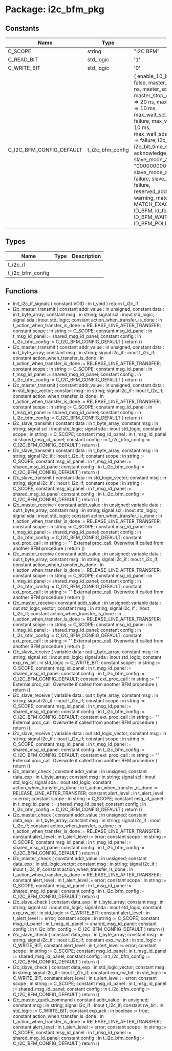 # Package: i2c_bfm_pkg
## Constants
| Name                     | Type             | Value                                                                                                                                                                                                                                                                                                                                                                                                                                                                                                                                                                                                                                                                                                                                                                                                                                                                                                                                                     | Description |
| ------------------------ | ---------------- | --------------------------------------------------------------------------------------------------------------------------------------------------------------------------------------------------------------------------------------------------------------------------------------------------------------------------------------------------------------------------------------------------------------------------------------------------------------------------------------------------------------------------------------------------------------------------------------------------------------------------------------------------------------------------------------------------------------------------------------------------------------------------------------------------------------------------------------------------------------------------------------------------------------------------------------------------------- | ----------- |
| C_SCOPE                  | string           |  "I2C BFM"                                                                                                                                                                                                                                                                                                                                                                                                                                                                                                                                                                                                                                                                                                                                                                                                                                                                                                                                                |             |
| C_READ_BIT               | std_logic        |  '1'                                                                                                                                                                                                                                                                                                                                                                                                                                                                                                                                                                                                                                                                                                                                                                                                                                                                                                                                                      |             |
| C_WRITE_BIT              | std_logic        |  '0'                                                                                                                                                                                                                                                                                                                                                                                                                                                                                                                                                                                                                                                                                                                                                                                                                                                                                                                                                      |             |
| C_I2C_BFM_CONFIG_DEFAULT | t_i2c_bfm_config |  (     enable_10_bits_addressing       => false,     master_sda_to_scl               => 20 ns,     master_scl_to_sda               => 20 ns,     master_stop_condition_hold_time => 20 ns,     max_wait_scl_change             => 10 ms,     max_wait_scl_change_severity    => failure,     max_wait_sda_change             => 10 ms,     max_wait_sda_change_severity    => failure,     i2c_bit_time                    => -1 ns,     i2c_bit_time_severity           => failure,     acknowledge_severity            => failure,     slave_mode_address              => "0000000000",     slave_mode_address_severity     => failure,     slave_rw_bit_severity           => failure,     reserved_address_severity       => warning,     match_strictness                => MATCH_EXACT,     id_for_bfm                      => ID_BFM,     id_for_bfm_wait                 => ID_BFM_WAIT,     id_for_bfm_poll                 => ID_BFM_POLL     ) |             |
## Types
| Name             | Type | Description |
| ---------------- | ---- | ----------- |
| t_i2c_if         |      |             |
| t_i2c_bfm_config |      |             |
## Functions
- init_i2c_if_signals <font id="function_arguments">(    constant VOID : in t_void
    )</font> <font id="function_return">return t_i2c_if</font>
- i2c_master_transmit <font id="function_arguments">(    constant addr_value                   : in    unsigned;
    constant data                         : in    t_byte_array;
    constant msg                          : in    string;
    signal scl                            : inout std_logic;
    signal sda                            : inout std_logic;
    constant action_when_transfer_is_done : in    t_action_when_transfer_is_done := RELEASE_LINE_AFTER_TRANSFER;
    constant scope                        : in    string                         := C_SCOPE;
    constant msg_id_panel                 : in    t_msg_id_panel                 := shared_msg_id_panel;
    constant config                       : in    t_i2c_bfm_config               := C_I2C_BFM_CONFIG_DEFAULT
    )</font> <font id="function_return">return ()</font>
- i2c_master_transmit <font id="function_arguments">(    constant addr_value                   : in    unsigned;
    constant data                         : in    t_byte_array;
    constant msg                          : in    string;
    signal i2c_if                         : inout t_i2c_if;
    constant action_when_transfer_is_done : in    t_action_when_transfer_is_done := RELEASE_LINE_AFTER_TRANSFER;
    constant scope                        : in    string                         := C_SCOPE;
    constant msg_id_panel                 : in    t_msg_id_panel                 := shared_msg_id_panel;
    constant config                       : in    t_i2c_bfm_config               := C_I2C_BFM_CONFIG_DEFAULT
    )</font> <font id="function_return">return ()</font>
- i2c_master_transmit <font id="function_arguments">(    constant addr_value                   : in    unsigned;
    constant data                         : in    std_logic_vector;
    constant msg                          : in    string;
    signal i2c_if                         : inout t_i2c_if;
    constant action_when_transfer_is_done : in    t_action_when_transfer_is_done := RELEASE_LINE_AFTER_TRANSFER;
    constant scope                        : in    string                         := C_SCOPE;
    constant msg_id_panel                 : in    t_msg_id_panel                 := shared_msg_id_panel;
    constant config                       : in    t_i2c_bfm_config               := C_I2C_BFM_CONFIG_DEFAULT
    )</font> <font id="function_return">return ()</font>
- i2c_slave_transmit <font id="function_arguments">(    constant data         : in    t_byte_array;
    constant msg          : in    string;
    signal scl            : inout std_logic;
    signal sda            : inout std_logic;
    constant scope        : in    string           := C_SCOPE;
    constant msg_id_panel : in    t_msg_id_panel   := shared_msg_id_panel;
    constant config       : in    t_i2c_bfm_config := C_I2C_BFM_CONFIG_DEFAULT
    )</font> <font id="function_return">return ()</font>
- i2c_slave_transmit <font id="function_arguments">(    constant data         : in    t_byte_array;
    constant msg          : in    string;
    signal i2c_if         : inout t_i2c_if;
    constant scope        : in    string           := C_SCOPE;
    constant msg_id_panel : in    t_msg_id_panel   := shared_msg_id_panel;
    constant config       : in    t_i2c_bfm_config := C_I2C_BFM_CONFIG_DEFAULT
    )</font> <font id="function_return">return ()</font>
- i2c_slave_transmit <font id="function_arguments">(    constant data         : in    std_logic_vector;
    constant msg          : in    string;
    signal i2c_if         : inout t_i2c_if;
    constant scope        : in    string           := C_SCOPE;
    constant msg_id_panel : in    t_msg_id_panel   := shared_msg_id_panel;
    constant config       : in    t_i2c_bfm_config := C_I2C_BFM_CONFIG_DEFAULT
    )</font> <font id="function_return">return ()</font>
- i2c_master_receive <font id="function_arguments">(    constant addr_value                   : in    unsigned;
    variable data                         : out   t_byte_array;
    constant msg                          : in    string;
    signal scl                            : inout std_logic;
    signal sda                            : inout std_logic;
    constant action_when_transfer_is_done : in    t_action_when_transfer_is_done := RELEASE_LINE_AFTER_TRANSFER;
    constant scope                        : in    string                         := C_SCOPE;
    constant msg_id_panel                 : in    t_msg_id_panel                 := shared_msg_id_panel;
    constant config                       : in    t_i2c_bfm_config               := C_I2C_BFM_CONFIG_DEFAULT;
    constant ext_proc_call                : in    string                         := ""   External proc_call. Overwrite if called from another BFM procedure
    )</font> <font id="function_return">return ()</font>
- i2c_master_receive <font id="function_arguments">(    constant addr_value                   : in    unsigned;
    variable data                         : out   t_byte_array;
    constant msg                          : in    string;
    signal i2c_if                         : inout t_i2c_if;
    constant action_when_transfer_is_done : in    t_action_when_transfer_is_done := RELEASE_LINE_AFTER_TRANSFER;
    constant scope                        : in    string                         := C_SCOPE;
    constant msg_id_panel                 : in    t_msg_id_panel                 := shared_msg_id_panel;
    constant config                       : in    t_i2c_bfm_config               := C_I2C_BFM_CONFIG_DEFAULT;
    constant ext_proc_call                : in    string                         := ""   External proc_call. Overwrite if called from another BFM procedure
    )</font> <font id="function_return">return ()</font>
- i2c_master_receive <font id="function_arguments">(    constant addr_value                   : in    unsigned;
    variable data                         : out   std_logic_vector;
    constant msg                          : in    string;
    signal i2c_if                         : inout t_i2c_if;
    constant action_when_transfer_is_done : in    t_action_when_transfer_is_done := RELEASE_LINE_AFTER_TRANSFER;
    constant scope                        : in    string                         := C_SCOPE;
    constant msg_id_panel                 : in    t_msg_id_panel                 := shared_msg_id_panel;
    constant config                       : in    t_i2c_bfm_config               := C_I2C_BFM_CONFIG_DEFAULT;
    constant ext_proc_call                : in    string                         := ""   External proc_call. Overwrite if called from another BFM procedure
    )</font> <font id="function_return">return ()</font>
- i2c_slave_receive <font id="function_arguments">(    variable data          : out   t_byte_array;
    constant msg           : in    string;
    signal scl             : inout std_logic;
    signal sda             : inout std_logic;
    constant exp_rw_bit    : in    std_logic        := C_WRITE_BIT;
    constant scope         : in    string           := C_SCOPE;
    constant msg_id_panel  : in    t_msg_id_panel   := shared_msg_id_panel;
    constant config        : in    t_i2c_bfm_config := C_I2C_BFM_CONFIG_DEFAULT;
    constant ext_proc_call : in    string           := ""   External proc_call. Overwrite if called from another BFM procedure
    )</font> <font id="function_return">return ()</font>
- i2c_slave_receive <font id="function_arguments">(    variable data          : out   t_byte_array;
    constant msg           : in    string;
    signal i2c_if          : inout t_i2c_if;
    constant scope         : in    string           := C_SCOPE;
    constant msg_id_panel  : in    t_msg_id_panel   := shared_msg_id_panel;
    constant config        : in    t_i2c_bfm_config := C_I2C_BFM_CONFIG_DEFAULT;
    constant ext_proc_call : in    string           := ""   External proc_call. Overwrite if called from another BFM procedure
    )</font> <font id="function_return">return ()</font>
- i2c_slave_receive <font id="function_arguments">(    variable data          : out   std_logic_vector;
    constant msg           : in    string;
    signal i2c_if          : inout t_i2c_if;
    constant scope         : in    string           := C_SCOPE;
    constant msg_id_panel  : in    t_msg_id_panel   := shared_msg_id_panel;
    constant config        : in    t_i2c_bfm_config := C_I2C_BFM_CONFIG_DEFAULT;
    constant ext_proc_call : in    string           := ""   External proc_call. Overwrite if called from another BFM procedure
    )</font> <font id="function_return">return ()</font>
- i2c_master_check <font id="function_arguments">(    constant addr_value                   : in    unsigned;
    constant data_exp                     : in    t_byte_array;
    constant msg                          : in    string;
    signal scl                            : inout std_logic;
    signal sda                            : inout std_logic;
    constant action_when_transfer_is_done : in    t_action_when_transfer_is_done := RELEASE_LINE_AFTER_TRANSFER;
    constant alert_level                  : in    t_alert_level                  := error;
    constant scope                        : in    string                         := C_SCOPE;
    constant msg_id_panel                 : in    t_msg_id_panel                 := shared_msg_id_panel;
    constant config                       : in    t_i2c_bfm_config               := C_I2C_BFM_CONFIG_DEFAULT
    )</font> <font id="function_return">return ()</font>
- i2c_master_check <font id="function_arguments">(    constant addr_value                   : in    unsigned;
    constant data_exp                     : in    t_byte_array;
    constant msg                          : in    string;
    signal i2c_if                         : inout t_i2c_if;
    constant action_when_transfer_is_done : in    t_action_when_transfer_is_done := RELEASE_LINE_AFTER_TRANSFER;
    constant alert_level                  : in    t_alert_level                  := error;
    constant scope                        : in    string                         := C_SCOPE;
    constant msg_id_panel                 : in    t_msg_id_panel                 := shared_msg_id_panel;
    constant config                       : in    t_i2c_bfm_config               := C_I2C_BFM_CONFIG_DEFAULT
    )</font> <font id="function_return">return ()</font>
- i2c_master_check <font id="function_arguments">(    constant addr_value                   : in    unsigned;
    constant data_exp                     : in    std_logic_vector;
    constant msg                          : in    string;
    signal i2c_if                         : inout t_i2c_if;
    constant action_when_transfer_is_done : in    t_action_when_transfer_is_done := RELEASE_LINE_AFTER_TRANSFER;
    constant alert_level                  : in    t_alert_level                  := error;
    constant scope                        : in    string                         := C_SCOPE;
    constant msg_id_panel                 : in    t_msg_id_panel                 := shared_msg_id_panel;
    constant config                       : in    t_i2c_bfm_config               := C_I2C_BFM_CONFIG_DEFAULT
    )</font> <font id="function_return">return ()</font>
- i2c_slave_check <font id="function_arguments">(    constant data_exp     : in    t_byte_array;
    constant msg          : in    string;
    signal scl            : inout std_logic;
    signal sda            : inout std_logic;
    constant exp_rw_bit   : in    std_logic        := C_WRITE_BIT;
    constant alert_level  : in    t_alert_level    := error;
    constant scope        : in    string           := C_SCOPE;
    constant msg_id_panel : in    t_msg_id_panel   := shared_msg_id_panel;
    constant config       : in    t_i2c_bfm_config := C_I2C_BFM_CONFIG_DEFAULT
    )</font> <font id="function_return">return ()</font>
- i2c_slave_check <font id="function_arguments">(    constant data_exp     : in    t_byte_array;
    constant msg          : in    string;
    signal i2c_if         : inout t_i2c_if;
    constant exp_rw_bit   : in    std_logic        := C_WRITE_BIT;
    constant alert_level  : in    t_alert_level    := error;
    constant scope        : in    string           := C_SCOPE;
    constant msg_id_panel : in    t_msg_id_panel   := shared_msg_id_panel;
    constant config       : in    t_i2c_bfm_config := C_I2C_BFM_CONFIG_DEFAULT
    )</font> <font id="function_return">return ()</font>
- i2c_slave_check <font id="function_arguments">(    constant data_exp     : in    std_logic_vector;
    constant msg          : in    string;
    signal i2c_if         : inout t_i2c_if;
    constant exp_rw_bit   : in    std_logic        := C_WRITE_BIT;
    constant alert_level  : in    t_alert_level    := error;
    constant scope        : in    string           := C_SCOPE;
    constant msg_id_panel : in    t_msg_id_panel   := shared_msg_id_panel;
    constant config       : in    t_i2c_bfm_config := C_I2C_BFM_CONFIG_DEFAULT
    )</font> <font id="function_return">return ()</font>
- i2c_master_quick_command <font id="function_arguments">(    constant addr_value                   : in    unsigned;
    constant msg                          : in    string;
    signal i2c_if                         : inout t_i2c_if;
    constant rw_bit                       : in    std_logic                      := C_WRITE_BIT;
    constant exp_ack                      : in    boolean                        := true;
    constant action_when_transfer_is_done : in    t_action_when_transfer_is_done := RELEASE_LINE_AFTER_TRANSFER;
    constant alert_level                  : in    t_alert_level                  := error;
    constant scope                        : in    string                         := C_SCOPE;
    constant msg_id_panel                 : in    t_msg_id_panel                 := shared_msg_id_panel;
    constant config                       : in    t_i2c_bfm_config               := C_I2C_BFM_CONFIG_DEFAULT
    )</font> <font id="function_return">return ()</font>
